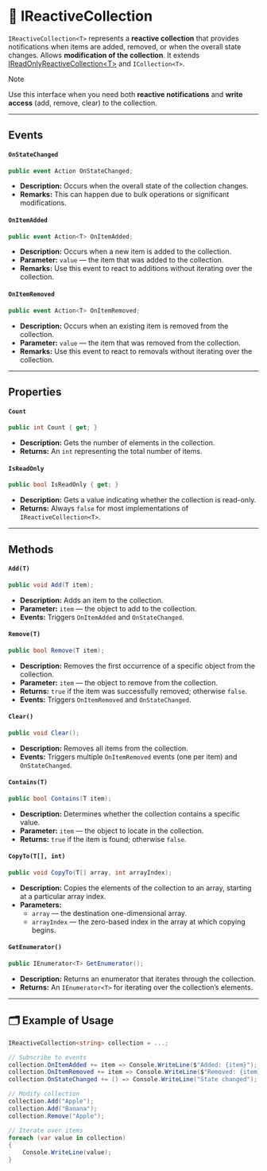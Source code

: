 # 🧩 IReactiveCollection<T>

`IReactiveCollection<T>` represents a **reactive collection** that provides notifications when items are added, removed, or when the overall state changes. Allows **modification of the collection**. It extends [IReadOnlyReactiveCollection&lt;T&gt;](IReadOnlyReactiveCollection.md) and `ICollection<T>`.

> [!NOTE]  
> Use this interface when you need both **reactive notifications** and **write access** (add, remove, clear) to the collection.

---

## Events

#### `OnStateChanged`
```csharp
public event Action OnStateChanged;
```
- **Description:** Occurs when the overall state of the collection changes.
- **Remarks:** This can happen due to bulk operations or significant modifications.

#### `OnItemAdded`
```csharp
public event Action<T> OnItemAdded;
```
- **Description:** Occurs when a new item is added to the collection.
- **Parameter:** `value` — the item that was added to the collection.
- **Remarks:** Use this event to react to additions without iterating over the collection.

#### `OnItemRemoved`
```csharp
public event Action<T> OnItemRemoved;
```
- **Description:** Occurs when an existing item is removed from the collection.
- **Parameter:** `value` — the item that was removed from the collection.
- **Remarks:** Use this event to react to removals without iterating over the collection.

---

## Properties

#### `Count`
```csharp
public int Count { get; }
```
- **Description:** Gets the number of elements in the collection.
- **Returns:** An `int` representing the total number of items.

#### `IsReadOnly`
```csharp
public bool IsReadOnly { get; }
```
- **Description:** Gets a value indicating whether the collection is read-only.
- **Returns:** Always `false` for most implementations of `IReactiveCollection<T>`.

---

## Methods

#### `Add(T)`
```csharp
public void Add(T item);
```
- **Description:** Adds an item to the collection.
- **Parameter:** `item` — the object to add to the collection.
- **Events:** Triggers `OnItemAdded` and `OnStateChanged`.

#### `Remove(T)`
```csharp
public bool Remove(T item);
```
- **Description:** Removes the first occurrence of a specific object from the collection.
- **Parameter:** `item` — the object to remove from the collection.
- **Returns:** `true` if the item was successfully removed; otherwise `false`.
- **Events:** Triggers `OnItemRemoved` and `OnStateChanged`.

#### `Clear()`
```csharp
public void Clear();
```
- **Description:** Removes all items from the collection.
- **Events:** Triggers multiple `OnItemRemoved` events (one per item) and `OnStateChanged`.

#### `Contains(T)`
```csharp
public bool Contains(T item);
```
- **Description:** Determines whether the collection contains a specific value.
- **Parameter:** `item` — the object to locate in the collection.
- **Returns:** `true` if the item is found; otherwise `false`.

#### `CopyTo(T[], int)`
```csharp
public void CopyTo(T[] array, int arrayIndex);
```
- **Description:** Copies the elements of the collection to an array, starting at a particular array index.
- **Parameters:**
    - `array` — the destination one-dimensional array.
    - `arrayIndex` — the zero-based index in the array at which copying begins.

#### `GetEnumerator()`
```csharp
public IEnumerator<T> GetEnumerator();
```
- **Description:** Returns an enumerator that iterates through the collection.
- **Returns:** An `IEnumerator<T>` for iterating over the collection’s elements.

---

## 🗂 Example of Usage
```csharp
IReactiveCollection<string> collection = ...;

// Subscribe to events
collection.OnItemAdded += item => Console.WriteLine($"Added: {item}");
collection.OnItemRemoved += item => Console.WriteLine($"Removed: {item}");
collection.OnStateChanged += () => Console.WriteLine("State changed");

// Modify collection
collection.Add("Apple");
collection.Add("Banana");
collection.Remove("Apple");

// Iterate over items
foreach (var value in collection)
{
    Console.WriteLine(value);
}
```
